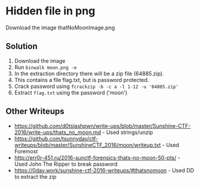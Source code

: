 # Hidden file in png

Download the image thatNoMoonImage.png

## Solution

1. Download the image
2. Run `binwalk moon.png -e`
3. In the extraction directory there will be a zip file (64885.zip).
4. This contains a file flag.txt, but is password protected.
5. Crack password using `fcrackzip -b -c a -l 1-12 -u '64885.zip'`
6. Extract `flag.txt` using the password ('moon')

## Other Writeups
* https://github.com/d0tslashpwn/write-ups/blob/master/Sunshine-CTF-2016/write-ups/thats_no_moon.md - Used strings/unzip
* https://github.com/tsunnyday/ctf-writeups/blob/master/SunshineCTF_2016/moon/writeup.txt - Used Foremost
* http://err0r-451.ru/2016-sunctf-forensics-thats-no-moon-50-pts/ - Used John The Ripper to break password
* https://0day.work/sunshine-ctf-2016-writeups/#thatsnomoon - Used DD to extract the zip

